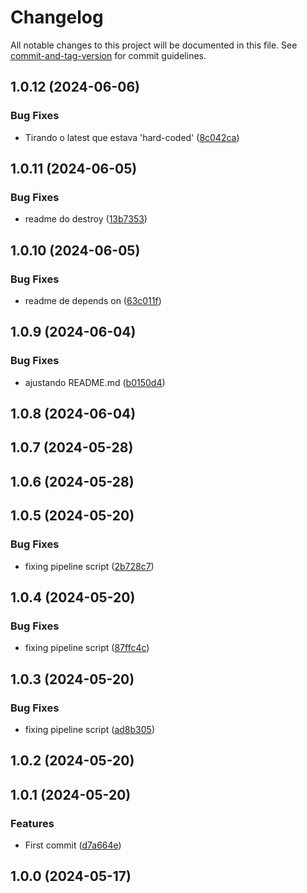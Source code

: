# Changelog

All notable changes to this project will be documented in this file. See [commit-and-tag-version](https://github.com/absolute-version/commit-and-tag-version) for commit guidelines.

## 1.0.12 (2024-06-06)


### Bug Fixes

* Tirando o latest que estava 'hard-coded' ([8c042ca](https://github.com/toolbox-playground/terraform-exemplo-basico-gcp/commit/8c042cadd247369e5d0bc102c7d86b0f2c7a292a))

## 1.0.11 (2024-06-05)


### Bug Fixes

* readme do destroy ([13b7353](https://github.com/toolbox-playground/terraform-exemplo-basico-gcp/commit/13b73530afb2911f9534af68d80a88b5c097465a))

## 1.0.10 (2024-06-05)


### Bug Fixes

* readme de depends on ([63c011f](https://github.com/toolbox-playground/terraform-exemplo-basico-gcp/commit/63c011f51d55509c9b312f9cc645c6816bc9a42a))

## 1.0.9 (2024-06-04)


### Bug Fixes

* ajustando README.md ([b0150d4](https://github.com/toolbox-playground/terraform-exemplo-basico-gcp/commit/b0150d4b22f6fe637d404121b49c3862ab289bcc))

## 1.0.8 (2024-06-04)

## 1.0.7 (2024-05-28)

## 1.0.6 (2024-05-28)

## 1.0.5 (2024-05-20)


### Bug Fixes

* fixing pipeline script ([2b728c7](https://github.com/toolbox-playground/terraform-exemplo-basico-gcp/commit/2b728c7061300f579ba931ff609900b81471f715))

## 1.0.4 (2024-05-20)


### Bug Fixes

* fixing pipeline script ([87ffc4c](https://github.com/toolbox-playground/terraform-exemplo-basico-gcp/commit/87ffc4cccfaf261b9229276c8792e58eb4b90b28))

## 1.0.3 (2024-05-20)


### Bug Fixes

* fixing pipeline script ([ad8b305](https://github.com/toolbox-playground/terraform-exemplo-basico-gcp/commit/ad8b305ef9b30b1fa0265b54f7ba98397665d036))

## 1.0.2 (2024-05-20)

## 1.0.1 (2024-05-20)


### Features

* First commit ([d7a664e](https://github.com/toolbox-playground/terraform-exemplo-basico-gcp/commit/d7a664eab4f15262887e25ebd4b279d5acc44fa7))

## 1.0.0 (2024-05-17)
